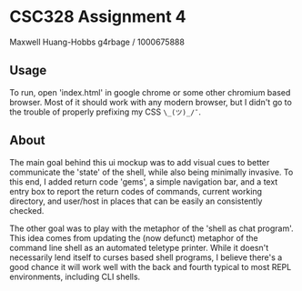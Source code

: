 # CSC328 Assignment 4
Maxwell Huang-Hobbs
g4rbage / 1000675888

## Usage

To run, open 'index.html' in google chrome or some other chromium based browser. Most of it should work with any modern browser, but I didn't go to the trouble of properly prefixing my CSS `\_(ツ)_/¯`.

## About

The main goal behind this ui mockup was to add visual cues to better communicate the 'state' of the shell, while also being minimally invasive. To this end, I added return code 'gems', a simple navigation bar, and a text entry box to report the return codes of commands, current working directory, and user/host in places that can be easily an consistently checked.

The other goal was to play with the metaphor of the 'shell as chat program'. This idea comes from updating the (now defunct) metaphor of the command line shell as an automated teletype printer. While it doesn't necessarily lend itself to curses based shell programs, I believe there's a good chance it will work well with the back and fourth typical to most REPL environments, including CLI shells.

